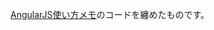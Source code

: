 [AngularJS使い方メモ](http://qiita.com/opengl-8080/items/2fe0a20c314b1c824cc5#_reference-0593181ef58431928165)のコードを纏めたものです。

